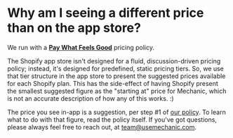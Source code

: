 # Why am I seeing a different price than on the app store?

We run with a [**Pay What Feels Good**](../platform/policies/pricing.md) pricing policy.

The Shopify app store isn't designed for a fluid, discussion-driven pricing policy; instead, it's designed for predefined, static pricing tiers. So, we use that tier structure in the app store to present the suggested prices available for each Shopify plan. This has the side-effect of having Shopify present the smallest suggested figure as the "starting at" price for Mechanic, which is not an accurate description of how any of this works. :\)

The price you see in-app is a suggestion, per step \#1 of [our policy](../platform/policies/pricing.md). To learn what to do with that figure, read the policy itself. If you've got questions, please always feel free to reach out, at [team@usemechanic.com](mailto:team@usemechanic.com).


